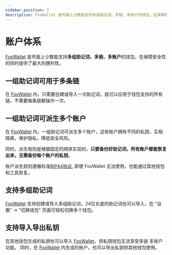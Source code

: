 ```yaml
---
sidebar_position: 2
description: FoxWallet 是市面上少数能支持多组助记词、多链、多账户的钱包，在保障安全性的同时提供了最大的便利性。
---
```


# 账户体系

[FoxWallet](https://foxwallet.com) 是市面上少数能支持**多组助记词、多链、多账户**的钱包，在保障安全性的同时提供了最大的便利性。

## 一组助记词可用于多条链
在 [FoxWallet](https://foxwallet.com) 内，只需要创建或导入一次助记词，就可以应用于钱包支持的所有链，不需要每条链都操作一次。

## 一组助记词可派生多个账户
在 [FoxWallet](https://foxwallet.com) 内，一组助记词可派生多个账户，这些账户拥有不同的私钥，互相隔离，保护隐私，降低安全风险。

同时，派生规则是根据固定的顺序实现的，**只要备份好助记词，所有账户都能恢复出来，无需备份每个账户的私钥**。

账户派生规则遵循标准[BIP44协议](https://github.com/bitcoin/bips/blob/master/bip-0044.mediawiki), 即使 FoxWallet 无法使用，也能通过其他钱包和工具恢复。

## 支持多组助记词
[FoxWallet](https://foxwallet.com) 支持创建或导入多组助记词，24位长度的助记词也可以导入，在 "设置" -> "切换钱包" 页面可轻松切换多个钱包。

## 支持导入导出私钥
在其他钱包生成的私钥也可以导入 [FoxWallet](https://foxwallet.com)，但私钥钱包无法享受多链 多账户功能。
同时，在 [FoxWallet](https://foxwallet.com) 内生成的账户，也可以导出私钥供其他钱包使用。

